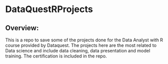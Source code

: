 # DataQuestRProjects


## Overview:
This is a repo to save some of the projects done for the Data Analyst with R course provided by Dataquest. The projects here are the most related to Data science and include data cleaning, data presentation and model training. The certification is included in the repo.
